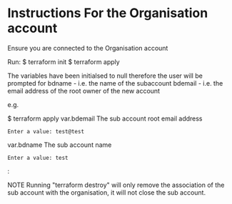 Instructions For the Organisation account
=========================================

Ensure you are connected to the Organisation account

Run:
$ terraform init
$ terraform apply

The variables have been initialsed to null therefore the user will be prompted for
  bdname	- i.e. the name of the subaccount
  bdemail - i.e. the email address of the root owner of the new account

e.g.

  $ terraform apply
  var.bdemail
    The sub account root email address

    Enter a value: test@test

  var.bdname
    The sub account name

    Enter a value: test
:

NOTE
Running "terraform destroy" will only remove the association of the sub account with the organisation, it will not close the sub account.

